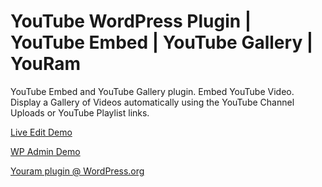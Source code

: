 # YouTube WordPress Plugin | YouTube Embed | YouTube Gallery | YouRam
YouTube Embed and YouTube Gallery plugin. Embed YouTube Video. Display a Gallery of Videos automatically using the YouTube Channel Uploads or YouTube Playlist links.

[Live Edit Demo](https://dailydhyaan.com/youtube-wordpress-plugin/demo.html)

[WP Admin Demo](https://tastewp.com/plugins/youram-youtube-embed)

[Youram plugin @ WordPress.org](https://wordpress.org/plugins/youram-youtube-embed/)
